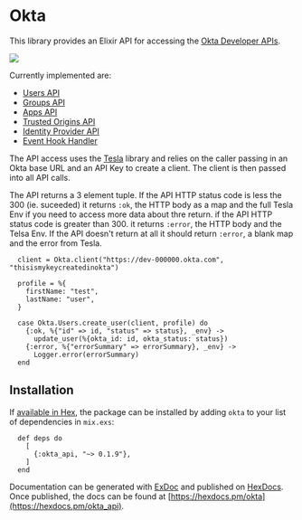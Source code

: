 # Okta

This library provides an Elixir API for accessing the [Okta Developer APIs](https://developer.okta.com/docs/reference/).

![](https://github.com/variancehq/okta-elixir/workflows/Elixir%20CI/badge.svg)

Currently implemented are:

- [Users API](https://developer.okta.com/docs/reference/api/users/)
- [Groups API](https://developer.okta.com/docs/reference/api/groups/)
- [Apps API](https://developer.okta.com/docs/reference/api/apps/)
- [Trusted Origins API](https://developer.okta.com/docs/reference/api/trusted-origins/)
- [Identity Provider API](https://developer.okta.com/docs/reference/api/idps/)
- [Event Hook Handler](https://developer.okta.com/docs/concepts/event-hooks/)

The API access uses the [Tesla](https://github.com/teamon/tesla) library and
relies on the caller passing in an Okta base URL and an API Key to create a
client. The client is then passed into all API calls.

The API returns a 3 element tuple. If the API HTTP status code is less
the 300 (ie. suceeded) it returns `:ok`, the HTTP body as a map and the full
Tesla Env if you need to access more data about thre return. if the API HTTP
status code is greater than 300. it returns `:error`, the HTTP body and the
Telsa Env. If the API doesn't return at all it should return `:error`, a blank
map and the error from Tesla.

      client = Okta.client("https://dev-000000.okta.com", "thisismykeycreatedinokta")

      profile = %{
        firstName: "test",
        lastName: "user",
      }

      case Okta.Users.create_user(client, profile) do
        {:ok, %{"id" => id, "status" => status}, _env} ->
          update_user(%{okta_id: id, okta_status: status})
        {:error, %{"errorSummary" => errorSummary}, _env} ->
          Logger.error(errorSummary)
      end

## Installation

If [available in Hex](https://hex.pm/docs/publish), the package can be
installed by adding `okta` to your list of dependencies in `mix.exs`:

      def deps do
        [
          {:okta_api, "~> 0.1.9"},
        ]
      end

Documentation can be generated with [ExDoc](https://github.com/elixir-lang/ex_doc)
and published on [HexDocs](https://hexdocs.pm). Once published, the docs can
be found at [https://hexdocs.pm/okta](https://hexdocs.pm/okta_api).
